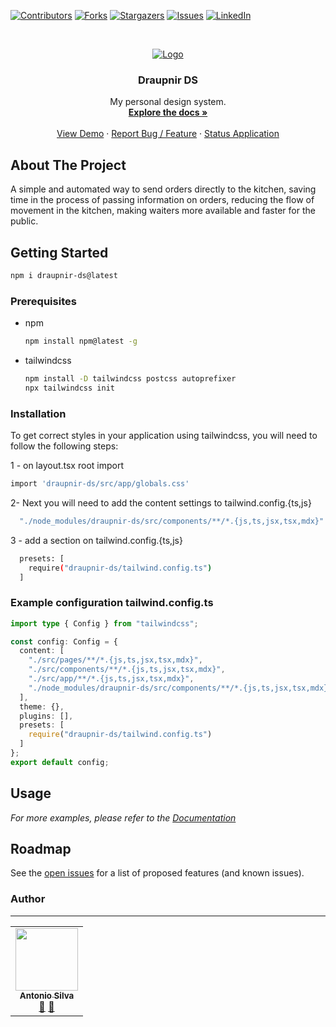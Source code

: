 [![Contributors][contributors-shield]][contributors-url]
[![Forks][forks-shield]][forks-url]
[![Stargazers][stars-shield]][stars-url]
[![Issues][issues-shield]][issues-url]
[![LinkedIn][linkedin-shield]][linkedin-url]

<!-- PROJECT LOGO -->
<br />
<p align="center">
  <a href="https://github.com/Tonybsilva-dev/Draupnir">
    <img src="https://i.imgur.com/4f4HGxn.png" alt="Logo">
  </a>

  <h3 align="center">Draupnir DS</h3>

  <p align="center">
    My personal design system.
    <br />
    <a href="#!"><strong>Explore the docs »</strong></a>
    <br />
    <br />
    <a href="https://draupnir.vercel.app/">View Demo</a>
    ·
    <a href="https://github.com/Tonybsilva-dev/Draupnir/issues">Report Bug / Feature</a>
    ·
    <a href="#!">Status Application</a>
  </p>
</p>

<!-- ABOUT THE PROJECT -->
## About The Project

A simple and automated way to send orders directly to the kitchen, saving time in the process of passing information on orders, reducing the flow of movement in the kitchen, making waiters more available and faster for the public.

<!-- GETTING STARTED -->
## Getting Started

  ```sh
  npm i draupnir-ds@latest
  ```

### Prerequisites

* npm

  ```sh
  npm install npm@latest -g
  ```

* tailwindcss

  ```sh
  npm install -D tailwindcss postcss autoprefixer
  npx tailwindcss init
  ```

### Installation

To get correct styles in your application using tailwindcss, you will need to follow the following steps:

1 - on layout.tsx root import 

  ```sh
import 'draupnir-ds/src/app/globals.css'
  ```

2- Next you will need to add the content settings to tailwind.config.{ts,js}

  ```sh
    "./node_modules/draupnir-ds/src/components/**/*.{js,ts,jsx,tsx,mdx}"
  ```
3 - add a section on tailwind.config.{ts,js}

```sh
  presets: [
    require("draupnir-ds/tailwind.config.ts")
  ]
```

### Example configuration tailwind.config.ts

```typescript
import type { Config } from "tailwindcss";

const config: Config = {
  content: [
    "./src/pages/**/*.{js,ts,jsx,tsx,mdx}",
    "./src/components/**/*.{js,ts,jsx,tsx,mdx}",
    "./src/app/**/*.{js,ts,jsx,tsx,mdx}",
    "./node_modules/draupnir-ds/src/components/**/*.{js,ts,jsx,tsx,mdx}"
  ],
  theme: {},
  plugins: [],
  presets: [
    require("draupnir-ds/tailwind.config.ts")
  ]
};
export default config;
```

<!-- USAGE EXAMPLES -->
## Usage
<!--

Use this space to show useful examples of how a project can be used. Additional screenshots, code examples and demos work well in this space. You may also link to more resources.

-->
_For more examples, please refer to the [Documentation](#!)_


<!-- ROADMAP -->
## Roadmap

See the [open issues](https://github.com/Tonybsilva-dev/Draupnir/issues) for a list of proposed features (and known issues).

<!-- CONTACT -->
### Author

---
 <table>
  <tr>
    <td align="center"><a href="https://github.com/Tonybsilva-dev"><img src="https://avatars.githubusercontent.com/u/54373473?v=4" width="100px;" alt=""/><br /><sub><b>Antonio Silva</b></sub></a><br /><a href="https://github.com/Tonybsilva-dev/Draupnir/commits?author=Tonybsilva-dev" title="Documentation">📖</a> <a href="https://github.com/Tonybsilva-dev/Draupnir/pulls?q=is%3Apr+reviewed-by%3ATonybsilva-dev" title="Reviewed Pull Requests">👀</a></td>
 </tr>
</table>

<!-- MARKDOWN LINKS & IMAGES -->
<!-- https://www.markdownguide.org/basic-syntax/#reference-style-links -->
[contributors-shield]: https://img.shields.io/github/contributors/Tonybsilva-dev/Draupnir.svg?style=for-the-badge
[contributors-url]: https://github.com/Tonybsilva-dev/Draupnir/graphs/contributors
[forks-shield]: https://img.shields.io/github/forks/Tonybsilva-dev/Draupnir.svg?style=for-the-badge
[forks-url]: https://github.com/Tonybsilva-dev/Draupnir/network/members
[stars-shield]: https://img.shields.io/github/stars/Tonybsilva-dev/Draupnir.svg?style=for-the-badge
[stars-url]: https://github.com/Tonybsilva-dev/Draupnir/stargazers
[issues-shield]: https://img.shields.io/github/issues/Tonybsilva-dev/Draupnir.svg?style=for-the-badge
[issues-url]: https://github.com/Tonybsilva-dev/Draupnir/issues
[linkedin-shield]: https://img.shields.io/badge/-LinkedIn-black.svg?style=for-the-badge&logo=linkedin&colorB=555
[linkedin-url]: https://linkedin.com/in/tony-silva/

